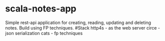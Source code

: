 # scala-notes-app
Simple rest-api application for creating, reading, updating and deleting notes. Build using FP techniques. 
#Stack
http4s - as the web server
circe -  json serialization
cats - fp techniques
